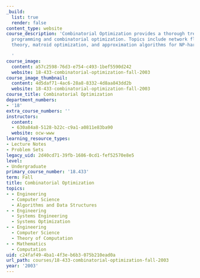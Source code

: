 ```yaml
---
_build:
  list: true
  render: false
content_type: website
course_description: 'Combinatorial Optimization provides a thorough treatment of linear
  programming and combinatorial optimization. Topics include network flow, matching
  theory, matroid optimization, and approximation algorithms for NP-hard problems.

  '
course_image:
  content: a57c2598-76d3-e754-c493-1bef5590d242
  website: 18-433-combinatorial-optimization-fall-2003
course_image_thumbnail:
  content: 4d5daf71-4ac6-28a8-8332-4d8aa843dd2b
  website: 18-433-combinatorial-optimization-fall-2003
course_title: Combinatorial Optimization
department_numbers:
- '18'
extra_course_numbers: ''
instructors:
  content:
  - 630a84a8-5128-b22c-c9a1-a0811e83ba90
  website: ocw-www
learning_resource_types:
- Lecture Notes
- Problem Sets
legacy_uid: 2d40cd71-39fb-1686-0cd1-fef52570e8e5
level:
- Undergraduate
primary_course_number: '18.433'
term: Fall
title: Combinatorial Optimization
topics:
- - Engineering
  - Computer Science
  - Algorithms and Data Structures
- - Engineering
  - Systems Engineering
  - Systems Optimization
- - Engineering
  - Computer Science
  - Theory of Computation
- - Mathematics
  - Computation
uid: c24faf49-4ba1-4f3e-b6b3-075b210ead0a
url_path: courses/18-433-combinatorial-optimization-fall-2003
year: '2003'
---
```

